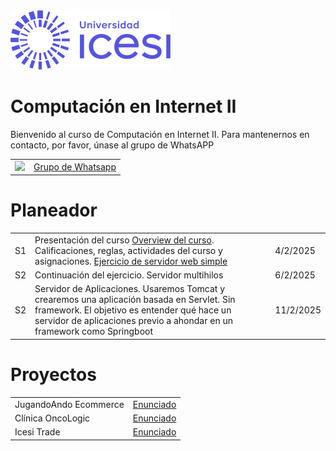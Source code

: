 <img src="https://raw.githubusercontent.com/Domiciano/AppMoviles251/refs/heads/main/res/images/icesilogo.png" width="256">

# Computación en Internet II
Bienvenido al curso de Computación en Internet II. Para mantenernos en contacto, por favor, únase al grupo de WhatsAPP

<table style="border-collapse: collapse; border: none;" border="0">
  <tr>
    <td>
      <a href="https://chat.whatsapp.com/EA3zpgX6qyg87mhk5FYy1D">
        <img src="https://upload.wikimedia.org/wikipedia/commons/thumb/6/6b/WhatsApp.svg/479px-WhatsApp.svg.png" width="64">
      </a>
    </td>
    <td style="vertical-align: middle;">
      <a href="https://chat.whatsapp.com/EA3zpgX6qyg87mhk5FYy1D">Grupo de Whatsapp</a>
    </td>
  </tr>
</table>



# Planeador

<table style="border-collapse: collapse; border: none;" border="0">
  <tr>
    <td>
      S1
    </td>
    <td>
      Presentación del curso
      <a href="https://github.com/Domiciano/Compunet2-251/blob/main/Programa.pdf">Overview del curso</a>. Calificaciones, reglas, actividades del curso y asignaciones.
      <a href="https://github.com/Domiciano/Compunet2-251/tree/main/Notas%20de%20clase/S1">Ejercicio de servidor web simple</a>
    </td>
    <td style="vertical-align: middle;">
      4/2/2025
    </td>
  </tr>
  <tr>
    <td>
      S2
    </td>
    <td>
      Continuación del ejercicio. Servidor multihilos
    </td>
    <td style="vertical-align: middle;">
      6/2/2025
    </td>
  </tr>
  <tr>
    <td>
      S2
    </td>
    <td>
      Servidor de Aplicaciones. Usaremos Tomcat y crearemos una aplicación basada en Servlet. Sin framework. El objetivo es entender qué hace un servidor de aplicaciones previo a ahondar en un framework como Springboot
    </td>
    <td style="vertical-align: middle;">
    11/2/2025
    </td>
  </tr>
</table>

# Proyectos

<table style="border-collapse: collapse; border: none;" border="0">
  <tr>
    <td>
      JugandoAndo Ecommerce
    </td>
    <td>
      <a href="https://docs.google.com/document/d/1Ly68QpH8758l2E75kFY4Y8gvdb80GI2e_rSYKl_yuaI/edit?usp=sharing">Enunciado</a>
    </td>
  </tr>
  <tr>
    <td>
      Clínica OncoLogic
    </td>
    <td>
      <a href="https://docs.google.com/document/d/17OJN6mMgojOpLGuiJnoHWtnlaGuPqdgOVLURCL0jTck/edit?usp=sharing">Enunciado</a>
    </td>
  </tr>
  <tr>
    <td>
      Icesi Trade
    </td>
    <td>
      <a href="https://docs.google.com/document/d/1Fg4nFzLBtSaOK7Rmn8kRuIUHuO65des1K24Dt66UWgI/edit?usp=sharing">Enunciado</a>
    </td>
  </tr>

</table>
